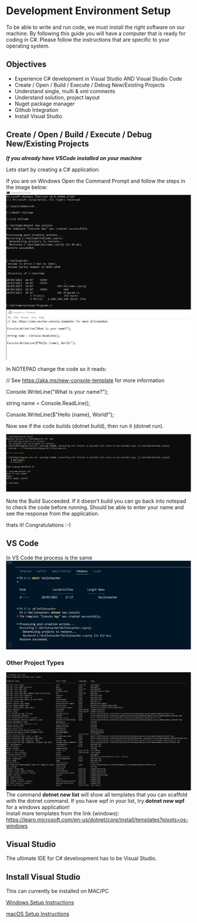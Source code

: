 # Development Environment Setup

To be able to write and run code, we must install the right software on our machine. By following this guide you will have a computer that is ready for coding in C#. Please follow the instructions that are specific to your operating system.

## Objectives

- Experience C# development in Visual Studio AND Visual Studio Code
- Create / Open / Build / Execute / Debug New/Existing Projects
- Understand single, multi & xml comments
- Understand solution, project layout
- Nuget package manager
- Github Integration
- Install Visual Studio 



## Create / Open / Build / Execute / Debug New/Existing Projects

***If you already have VSCode installed on your machine***

Lets start by creating a C# application:

If you are on Windows Open the Command Prompt and follow the steps in the image below:
![](./images/dotnet_new.JPG)

In NOTEPAD change the code so it reads:

// See https://aka.ms/new-console-template for more information

Console.WriteLine("What is your name?");

string name = Console.ReadLine();

Console.WriteLine($"Hello {name}, World!");


Now see if the code builds (dotnet build), then run it (dotnet run).

![](./images/dotnet_run.JPG)

Note the Build Succeeded.  If it doesn't build you can go back into notepad to check the code before running.  Should be able to enter your name and see
the response from the application.

thats it! Congratulations :-)


## VS Code
In VS Code the process is the same
![](./images/vscode_dotnet_new.JPG)



### Other Project Types
![](./images/dotnet_new_list.JPG)
The command **dotnet new list** will show all templates that you can scaffold with the dotnet command.  If you have wpf in your list, try **dotnet new wpf** for a windows application!  
Install more templates from the link (windows):
https://learn.microsoft.com/en-us/dotnet/core/install/templates?pivots=os-windows




## Visual Studio
The ultimate IDE for C# develoopment has to be Visual Studio.  


## Install Visual Studio

This can currently be installed on MAC/PC

[Windows Setup Instructions](windows-setup-instructions.md)

[macOS Setup Instructions](macOS-setup-instructions.md)


